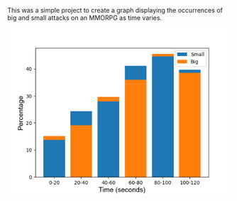 This was a simple project to create a graph displaying the occurrences of big and small attacks on an MMORPG as time varies.


![alt text](result/graph.png?raw=true"Graph")